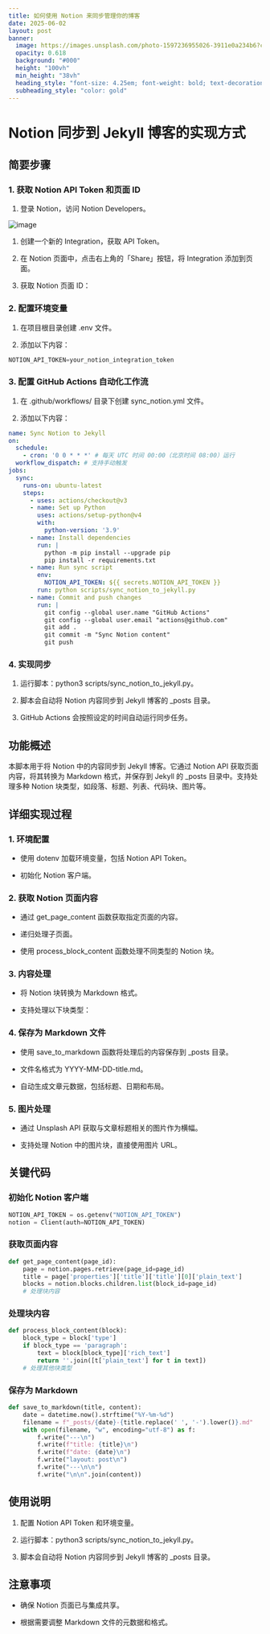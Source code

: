 ```yaml
---
title: 如何使用 Notion 来同步管理你的博客
date: 2025-06-02
layout: post
banner:
  image: https://images.unsplash.com/photo-1597236955026-3911e0a234b6?crop=entropy&cs=tinysrgb&fit=max&fm=jpg&ixid=M3w2OTIwMzJ8MHwxfHJhbmRvbXx8fHx8fHx8fDE3NDg4Mzg2OTd8&ixlib=rb-4.1.0&q=80&w=1080
  opacity: 0.618
  background: "#000"
  height: "100vh"
  min_height: "38vh"
  heading_style: "font-size: 4.25em; font-weight: bold; text-decoration: underline"
  subheading_style: "color: gold"
---
```


# Notion 同步到 Jekyll 博客的实现方式

## 简要步骤

### 1. 获取 Notion API Token 和页面 ID

1. 登录 Notion，访问 Notion Developers。

![image](https://prod-files-secure.s3.us-west-2.amazonaws.com/a7a0cc5a-89b9-4cda-8686-1fba0ca52f40/d19c1afe-dea5-4312-9333-786b0ba83054/image.png?X-Amz-Algorithm=AWS4-HMAC-SHA256&X-Amz-Content-Sha256=UNSIGNED-PAYLOAD&X-Amz-Credential=ASIAZI2LB466URVCZ3NN%2F20250602%2Fus-west-2%2Fs3%2Faws4_request&X-Amz-Date=20250602T043137Z&X-Amz-Expires=3600&X-Amz-Security-Token=IQoJb3JpZ2luX2VjEBsaCXVzLXdlc3QtMiJHMEUCIE0sCu7cAfumOsOVB%2FW5TefAc0xMfbUwO068nHU7TM02AiEAoXzc7%2FHGqgX9BQ2gRUqN7LMlP89BSHfskwS%2Fm6SO3okqiAQI5P%2F%2F%2F%2F%2F%2F%2F%2F%2F%2FARAAGgw2Mzc0MjMxODM4MDUiDFX3wPi4OMjOri6Q4CrcAxdrz44tc32l6I0aRHz92Qtd%2FDGCevyHDxiuDJagJI7PtJRs60srFy2fO446I82sCP6mkmsZBeQa8tpn2V6Jd0V0xaZGWkZGbsL%2BQkHqNv8rfnKehQRntSr2JaTIQdtcU1MAKy6VSATjXiwrR0Yd4RlJiTW5VWI%2Bg%2BxFnIvsB4xCXlBRaIt12nL20mVr8t5Q7jFWOGmS9Ufvz%2FBFIzUyeTcK1bkx3h5Mu69eQbVgoRN2LCskkWcCCkX2VIhUi0PEsd9NC5woNDYukNpFFNQYGCOiI7MjjCzMSB4TFAPCQDtNF22UL7fuc6JDYu2JrJW8eTJYgAovu3jUgl%2BLsmW94u%2BeTHKBIquF2pkjysutZXJbrR4QVwxX08sOJ6U60IQqq0mvFGRZQKKNTXpiGKS%2BtAMixVqE%2FSfysw8FEsQqZZvnvNWY3tItUR5EnEbkOmx4USRPHsrfFZjW7Zuf2jCufRSGNn4f4P66PntS%2FC9KBIvx4cP0pjfYn8sNbVcPpgnzLBcrP3nsiOLQyL0WIrMl3jDbhOWGDbQjcYTEvQCd%2BHusFqZGVSK0hp0KUZiolWAlKQ4e8U0YU3%2FiROs02UhWBxiJ3WUABHvz5eFbGk8bCXWlKrlcoEvM%2BZmulVR7MN6v9MEGOqUBdVdFBrxNsw6w5A90gbG5SND3imPmMEHLYdfXB4fZmBOqbVOfuCa5lWlpyLDCYQNBZ%2B0zWYvucgw1JAAb0cieMfy%2BkjfirQ3wzOIMkMAdBsD%2BhL85HEjlCRj51cx%2BkqamA9fERPyNhdfdlAGPxl9mJO9V3CAke%2FmAgDELvoS5nOBwKbtVpX80AQuSOn%2FuMKIqGf%2BiOFM4J1Cp38JS3fIKrnlfi3xC&X-Amz-Signature=870543cf157e83ddd01dd12ddf5dd49ea971b48ba8a95c20ed8ad75507f9bf5f&X-Amz-SignedHeaders=host&x-id=GetObject)

1. 创建一个新的 Integration，获取 API Token。

1. 在 Notion 页面中，点击右上角的「Share」按钮，将 Integration 添加到页面。

1. 获取 Notion 页面 ID：


### 2. 配置环境变量

1. 在项目根目录创建 .env 文件。

1. 添加以下内容：

```javascript
NOTION_API_TOKEN=your_notion_integration_token
```

### 3. 配置 GitHub Actions 自动化工作流

1. 在 .github/workflows/ 目录下创建 sync_notion.yml 文件。

1. 添加以下内容：

```yaml
name: Sync Notion to Jekyll
on:
  schedule:
    - cron: '0 0 * * *' # 每天 UTC 时间 00:00（北京时间 08:00）运行
  workflow_dispatch: # 支持手动触发
jobs:
  sync:
    runs-on: ubuntu-latest
    steps:
      - uses: actions/checkout@v3
      - name: Set up Python
        uses: actions/setup-python@v4
        with:
          python-version: '3.9'
      - name: Install dependencies
        run: |
          python -m pip install --upgrade pip
          pip install -r requirements.txt
      - name: Run sync script
        env:
          NOTION_API_TOKEN: ${{ secrets.NOTION_API_TOKEN }}
        run: python scripts/sync_notion_to_jekyll.py
      - name: Commit and push changes
        run: |
          git config --global user.name "GitHub Actions"
          git config --global user.email "actions@github.com"
          git add .
          git commit -m "Sync Notion content"
          git push
```

### 4. 实现同步

1. 运行脚本：python3 scripts/sync_notion_to_jekyll.py。

1. 脚本会自动将 Notion 内容同步到 Jekyll 博客的 _posts 目录。

1. GitHub Actions 会按照设定的时间自动运行同步任务。

## 功能概述

本脚本用于将 Notion 中的内容同步到 Jekyll 博客。它通过 Notion API 获取页面内容，将其转换为 Markdown 格式，并保存到 Jekyll 的 _posts 目录中。支持处理多种 Notion 块类型，如段落、标题、列表、代码块、图片等。

## 详细实现过程

### 1. 环境配置

- 使用 dotenv 加载环境变量，包括 Notion API Token。

- 初始化 Notion 客户端。

### 2. 获取 Notion 页面内容

- 通过 get_page_content 函数获取指定页面的内容。

- 递归处理子页面。

- 使用 process_block_content 函数处理不同类型的 Notion 块。

### 3. 内容处理

- 将 Notion 块转换为 Markdown 格式。

- 支持处理以下块类型：


### 4. 保存为 Markdown 文件

- 使用 save_to_markdown 函数将处理后的内容保存到 _posts 目录。

- 文件名格式为 YYYY-MM-DD-title.md。

- 自动生成文章元数据，包括标题、日期和布局。

### 5. 图片处理

- 通过 Unsplash API 获取与文章标题相关的图片作为横幅。

- 支持处理 Notion 中的图片块，直接使用图片 URL。

## 关键代码

### 初始化 Notion 客户端

```python
NOTION_API_TOKEN = os.getenv("NOTION_API_TOKEN")
notion = Client(auth=NOTION_API_TOKEN)
```

### 获取页面内容

```python
def get_page_content(page_id):
    page = notion.pages.retrieve(page_id=page_id)
    title = page['properties']['title']['title'][0]['plain_text']
    blocks = notion.blocks.children.list(block_id=page_id)
    # 处理块内容
```

### 处理块内容

```python
def process_block_content(block):
    block_type = block['type']
    if block_type == 'paragraph':
        text = block[block_type]['rich_text']
        return ''.join([t['plain_text'] for t in text])
    # 处理其他块类型
```

### 保存为 Markdown

```python
def save_to_markdown(title, content):
    date = datetime.now().strftime("%Y-%m-%d")
    filename = f"_posts/{date}-{title.replace(' ', '-').lower()}.md"
    with open(filename, "w", encoding="utf-8") as f:
        f.write("---\n")
        f.write(f"title: {title}\n")
        f.write(f"date: {date}\n")
        f.write("layout: post\n")
        f.write("---\n\n")
        f.write("\n\n".join(content))
```

## 使用说明

1. 配置 Notion API Token 和环境变量。

1. 运行脚本：python3 scripts/sync_notion_to_jekyll.py。

1. 脚本会自动将 Notion 内容同步到 Jekyll 博客的 _posts 目录。

## 注意事项

- 确保 Notion 页面已与集成共享。

- 根据需要调整 Markdown 文件的元数据和格式。